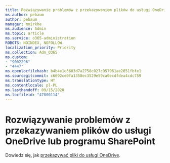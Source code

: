 ```yaml
---
title: Rozwiązywanie problemów z przekazywaniem plików do usługi OneDrive lub programu SharePoint
ms.author: pebaum
author: pebaum
manager: mnirkhe
ms.audience: Admin
ms.topic: article
ms.service: o365-administration
ROBOTS: NOINDEX, NOFOLLOW
localization_priority: Priority
ms.collection: Adm_O365
ms.custom:
- "9002296"
- "4447"
ms.openlocfilehash: b4b4e1e3603d7a2758c027c957961ae2651fbfe1
ms.sourcegitcommit: c6692ce0fa1358ec3529e59ca0ecdfdea4cdc759
ms.translationtype: HT
ms.contentlocale: pl-PL
ms.lasthandoff: 09/15/2020
ms.locfileid: "47800114"
---
```

# <a name="troubleshoot-upload-file-issues-to-onedrive-or-sharepoint"></a>Rozwiązywanie problemów z przekazywaniem plików do usługi OneDrive lub programu SharePoint

Dowiedz się, jak [przekazywać pliki do usługi OneDrive](https://support.office.com/article/upload-and-save-files-and-folders-to-onedrive-a5710114-6aeb-4bf5-a336-dffa7cc0b77a). 
